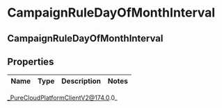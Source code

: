 # CampaignRuleDayOfMonthInterval

## CampaignRuleDayOfMonthInterval

## Properties

|Name | Type | Description | Notes|
|------------ | ------------- | ------------- | -------------|



_PureCloudPlatformClientV2@174.0.0_
